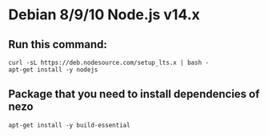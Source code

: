 # Debian 8/9/10 Node.js v14.x
## Run this command:
```
curl -sL https://deb.nodesource.com/setup_lts.x | bash -
apt-get install -y nodejs
```

## Package that you need to install dependencies of nezo
```
apt-get install -y build-essential
```
